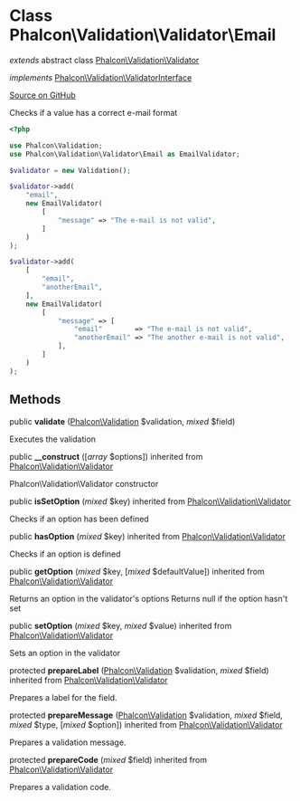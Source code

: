 # Class **Phalcon\\Validation\\Validator\\Email**

*extends* abstract class [Phalcon\Validation\Validator](/[[language]]/[[version]]/api/Phalcon_Validation_Validator)

*implements* [Phalcon\Validation\ValidatorInterface](/[[language]]/[[version]]/api/Phalcon_Validation_ValidatorInterface)

<a href="https://github.com/phalcon/cphalcon/blob/master/phalcon/validation/validator/email.zep" class="btn btn-default btn-sm">Source on GitHub</a>

Checks if a value has a correct e-mail format

```php
<?php

use Phalcon\Validation;
use Phalcon\Validation\Validator\Email as EmailValidator;

$validator = new Validation();

$validator->add(
    "email",
    new EmailValidator(
        [
            "message" => "The e-mail is not valid",
        ]
    )
);

$validator->add(
    [
        "email",
        "anotherEmail",
    ],
    new EmailValidator(
        [
            "message" => [
                "email"        => "The e-mail is not valid",
                "anotherEmail" => "The another e-mail is not valid",
            ],
        ]
    )
);

```

## Methods

public **validate** ([Phalcon\Validation](/[[language]]/[[version]]/api/Phalcon_Validation) $validation, *mixed* $field)

Executes the validation

public **__construct** ([*array* $options]) inherited from [Phalcon\Validation\Validator](/[[language]]/[[version]]/api/Phalcon_Validation_Validator)

Phalcon\\Validation\\Validator constructor

public **isSetOption** (*mixed* $key) inherited from [Phalcon\Validation\Validator](/[[language]]/[[version]]/api/Phalcon_Validation_Validator)

Checks if an option has been defined

public **hasOption** (*mixed* $key) inherited from [Phalcon\Validation\Validator](/[[language]]/[[version]]/api/Phalcon_Validation_Validator)

Checks if an option is defined

public **getOption** (*mixed* $key, [*mixed* $defaultValue]) inherited from [Phalcon\Validation\Validator](/[[language]]/[[version]]/api/Phalcon_Validation_Validator)

Returns an option in the validator's options Returns null if the option hasn't set

public **setOption** (*mixed* $key, *mixed* $value) inherited from [Phalcon\Validation\Validator](/[[language]]/[[version]]/api/Phalcon_Validation_Validator)

Sets an option in the validator

protected **prepareLabel** ([Phalcon\Validation](/[[language]]/[[version]]/api/Phalcon_Validation) $validation, *mixed* $field) inherited from [Phalcon\Validation\Validator](/[[language]]/[[version]]/api/Phalcon_Validation_Validator)

Prepares a label for the field.

protected **prepareMessage** ([Phalcon\Validation](/[[language]]/[[version]]/api/Phalcon_Validation) $validation, *mixed* $field, *mixed* $type, [*mixed* $option]) inherited from [Phalcon\Validation\Validator](/[[language]]/[[version]]/api/Phalcon_Validation_Validator)

Prepares a validation message.

protected **prepareCode** (*mixed* $field) inherited from [Phalcon\Validation\Validator](/[[language]]/[[version]]/api/Phalcon_Validation_Validator)

Prepares a validation code.